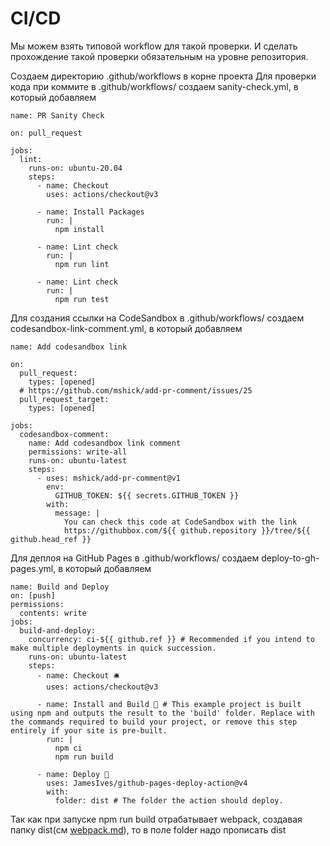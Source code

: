 # CI/CD
Мы можем взять типовой workflow для такой проверки. И сделать прохождение такой проверки обязательным на уровне репозитория.

Создаем директорию .github/workflows в корне проекта
Для проверки кода при коммите в .github/workflows/ создаем sanity-check.yml, в который добавляем 
```
name: PR Sanity Check

on: pull_request

jobs:
  lint:
    runs-on: ubuntu-20.04
    steps:
      - name: Checkout
        uses: actions/checkout@v3

      - name: Install Packages
        run: |
          npm install

      - name: Lint check
        run: |
          npm run lint

      - name: Lint check
        run: |
          npm run test
```

Для создания ссылки на CodeSandbox в .github/workflows/ создаем codesandbox-link-comment.yml, в который добавляем 
```
name: Add codesandbox link

on:
  pull_request:
    types: [opened]
  # https://github.com/mshick/add-pr-comment/issues/25
  pull_request_target:
    types: [opened]

jobs:
  codesandbox-comment:
    name: Add codesandbox link comment
    permissions: write-all
    runs-on: ubuntu-latest
    steps:
      - uses: mshick/add-pr-comment@v1
        env:
          GITHUB_TOKEN: ${{ secrets.GITHUB_TOKEN }}
        with:
          message: |
            You can check this code at CodeSandbox with the link
            https://githubbox.com/${{ github.repository }}/tree/${{ github.head_ref }}
```

Для деплоя на GitHub Pages в .github/workflows/ создаем deploy-to-gh-pages.yml, в который добавляем 
```
name: Build and Deploy
on: [push]
permissions:
  contents: write
jobs:
  build-and-deploy:
    concurrency: ci-${{ github.ref }} # Recommended if you intend to make multiple deployments in quick succession.
    runs-on: ubuntu-latest
    steps:
      - name: Checkout 🛎️
        uses: actions/checkout@v3

      - name: Install and Build 🔧 # This example project is built using npm and outputs the result to the 'build' folder. Replace with the commands required to build your project, or remove this step entirely if your site is pre-built.
        run: |
          npm ci
          npm run build

      - name: Deploy 🚀
        uses: JamesIves/github-pages-deploy-action@v4
        with:
          folder: dist # The folder the action should deploy.
```

Так как при запуске npm run build отрабатывает webpack, создавая папку dist(см [webpack.md](webpack.md)), то в поле folder надо прописать dist